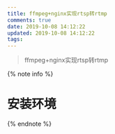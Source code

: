 ```yaml
---
title: ffmpeg+nginx实现rtsp转rtmp
comments: true
date: 2019-10-08 14:12:22
updated: 2019-10-08 14:12:22
tags:
---
```


<blockquote class="blockquote-center">ffmpeg+nginx实现rtsp转rtmp</blockquote>

<!--more-->

{% note info %}
# 安装环境
{% endnote %}


